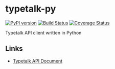 typetalk-py
===

[![PyPI version](https://img.shields.io/pypi/pyversions/typetalk.svg)](https://pypi.python.org/pypi/typetalk)
[![Build Status](https://travis-ci.com/is2ei/typetalk-py.svg?branch=master)](https://travis-ci.com/is2ei/typetalk-py)
[![Coverage Status](https://coveralls.io/repos/github/is2ei/typetalk-py/badge.svg?branch=master)](https://coveralls.io/github/is2ei/typetalk-py?branch=master)

Typetalk API client written in Python

Links
---

- [Typetalk API Document](https://developer.nulab.com/docs/typetalk/)
